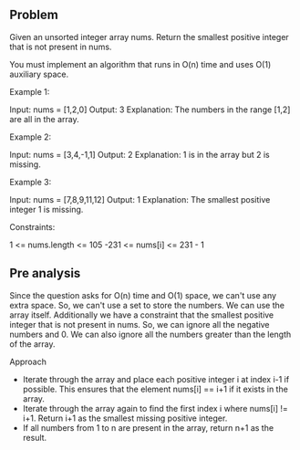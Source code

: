 ## Problem

Given an unsorted integer array nums. Return the smallest positive integer that is not present in nums.

You must implement an algorithm that runs in O(n) time and uses O(1) auxiliary space.



Example 1:

Input: nums = [1,2,0]
Output: 3
Explanation: The numbers in the range [1,2] are all in the array.

Example 2:

Input: nums = [3,4,-1,1]
Output: 2
Explanation: 1 is in the array but 2 is missing.

Example 3:

Input: nums = [7,8,9,11,12]
Output: 1
Explanation: The smallest positive integer 1 is missing.



Constraints:

1 <= nums.length <= 105
-231 <= nums[i] <= 231 - 1

## Pre analysis

Since the question asks for O(n) time and O(1) space, we can't use any extra space. So, we can't use a set to store the numbers. We can use the array itself.
Additionally we have a constraint that the smallest positive integer that is not present in nums. So, we can ignore all the negative numbers and 0. We can also ignore all the numbers greater than the length of the array.

Approach

- Iterate through the array and place each positive integer i at index i-1 if possible. This ensures that the element nums[i] == i+1 if it exists in the array.
- Iterate through the array again to find the first index i where nums[i] != i+1. Return i+1 as the smallest missing positive integer.
- If all numbers from 1 to n are present in the array, return n+1 as the result.
